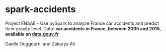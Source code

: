 # spark-accidents
Project ENSAE - Use pySpark to analyze France car accidents and predict their gravity level.
Data: **car accidents in France, between 2005 and 2015, available on [data.gouv.fr](https://www.data.gouv.fr/fr/datasets/base-de-donnees-accidents-corporels-de-la-circulation/)**  

Gaelle Ouggourni and Zakarya Ali
